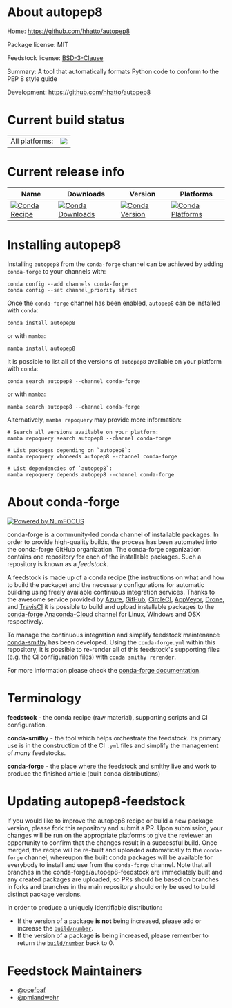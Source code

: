 About autopep8
==============

Home: https://github.com/hhatto/autopep8

Package license: MIT

Feedstock license: [BSD-3-Clause](https://github.com/conda-forge/autopep8-feedstock/blob/main/LICENSE.txt)

Summary: A tool that automatically formats Python code to conform to the PEP 8 style guide

Development: https://github.com/hhatto/autopep8

Current build status
====================


<table><tr><td>All platforms:</td>
    <td>
      <a href="https://dev.azure.com/conda-forge/feedstock-builds/_build/latest?definitionId=2752&branchName=main">
        <img src="https://dev.azure.com/conda-forge/feedstock-builds/_apis/build/status/autopep8-feedstock?branchName=main">
      </a>
    </td>
  </tr>
</table>

Current release info
====================

| Name | Downloads | Version | Platforms |
| --- | --- | --- | --- |
| [![Conda Recipe](https://img.shields.io/badge/recipe-autopep8-green.svg)](https://anaconda.org/conda-forge/autopep8) | [![Conda Downloads](https://img.shields.io/conda/dn/conda-forge/autopep8.svg)](https://anaconda.org/conda-forge/autopep8) | [![Conda Version](https://img.shields.io/conda/vn/conda-forge/autopep8.svg)](https://anaconda.org/conda-forge/autopep8) | [![Conda Platforms](https://img.shields.io/conda/pn/conda-forge/autopep8.svg)](https://anaconda.org/conda-forge/autopep8) |

Installing autopep8
===================

Installing `autopep8` from the `conda-forge` channel can be achieved by adding `conda-forge` to your channels with:

```
conda config --add channels conda-forge
conda config --set channel_priority strict
```

Once the `conda-forge` channel has been enabled, `autopep8` can be installed with `conda`:

```
conda install autopep8
```

or with `mamba`:

```
mamba install autopep8
```

It is possible to list all of the versions of `autopep8` available on your platform with `conda`:

```
conda search autopep8 --channel conda-forge
```

or with `mamba`:

```
mamba search autopep8 --channel conda-forge
```

Alternatively, `mamba repoquery` may provide more information:

```
# Search all versions available on your platform:
mamba repoquery search autopep8 --channel conda-forge

# List packages depending on `autopep8`:
mamba repoquery whoneeds autopep8 --channel conda-forge

# List dependencies of `autopep8`:
mamba repoquery depends autopep8 --channel conda-forge
```


About conda-forge
=================

[![Powered by
NumFOCUS](https://img.shields.io/badge/powered%20by-NumFOCUS-orange.svg?style=flat&colorA=E1523D&colorB=007D8A)](https://numfocus.org)

conda-forge is a community-led conda channel of installable packages.
In order to provide high-quality builds, the process has been automated into the
conda-forge GitHub organization. The conda-forge organization contains one repository
for each of the installable packages. Such a repository is known as a *feedstock*.

A feedstock is made up of a conda recipe (the instructions on what and how to build
the package) and the necessary configurations for automatic building using freely
available continuous integration services. Thanks to the awesome service provided by
[Azure](https://azure.microsoft.com/en-us/services/devops/), [GitHub](https://github.com/),
[CircleCI](https://circleci.com/), [AppVeyor](https://www.appveyor.com/),
[Drone](https://cloud.drone.io/welcome), and [TravisCI](https://travis-ci.com/)
it is possible to build and upload installable packages to the
[conda-forge](https://anaconda.org/conda-forge) [Anaconda-Cloud](https://anaconda.org/)
channel for Linux, Windows and OSX respectively.

To manage the continuous integration and simplify feedstock maintenance
[conda-smithy](https://github.com/conda-forge/conda-smithy) has been developed.
Using the ``conda-forge.yml`` within this repository, it is possible to re-render all of
this feedstock's supporting files (e.g. the CI configuration files) with ``conda smithy rerender``.

For more information please check the [conda-forge documentation](https://conda-forge.org/docs/).

Terminology
===========

**feedstock** - the conda recipe (raw material), supporting scripts and CI configuration.

**conda-smithy** - the tool which helps orchestrate the feedstock.
                   Its primary use is in the construction of the CI ``.yml`` files
                   and simplify the management of *many* feedstocks.

**conda-forge** - the place where the feedstock and smithy live and work to
                  produce the finished article (built conda distributions)


Updating autopep8-feedstock
===========================

If you would like to improve the autopep8 recipe or build a new
package version, please fork this repository and submit a PR. Upon submission,
your changes will be run on the appropriate platforms to give the reviewer an
opportunity to confirm that the changes result in a successful build. Once
merged, the recipe will be re-built and uploaded automatically to the
`conda-forge` channel, whereupon the built conda packages will be available for
everybody to install and use from the `conda-forge` channel.
Note that all branches in the conda-forge/autopep8-feedstock are
immediately built and any created packages are uploaded, so PRs should be based
on branches in forks and branches in the main repository should only be used to
build distinct package versions.

In order to produce a uniquely identifiable distribution:
 * If the version of a package **is not** being increased, please add or increase
   the [``build/number``](https://docs.conda.io/projects/conda-build/en/latest/resources/define-metadata.html#build-number-and-string).
 * If the version of a package **is** being increased, please remember to return
   the [``build/number``](https://docs.conda.io/projects/conda-build/en/latest/resources/define-metadata.html#build-number-and-string)
   back to 0.

Feedstock Maintainers
=====================

* [@ocefpaf](https://github.com/ocefpaf/)
* [@pmlandwehr](https://github.com/pmlandwehr/)

